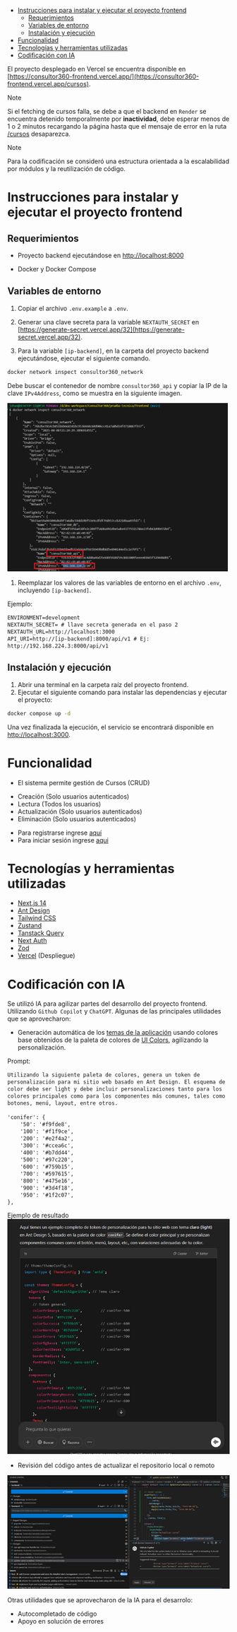 - [Instrucciones para instalar y ejecutar el proyecto frontend](#instrucciones-para-instalar-y-ejecutar-el-proyecto-frontend)
  - [Requerimientos](#requerimientos)
  - [Variables de entorno](#variables-de-entorno)
  - [Instalación y ejecución](#instalación-y-ejecución)
- [Funcionalidad](#funcionalidad)
- [Tecnologías y herramientas utilizadas](#tecnologías-y-herramientas-utilizadas)
- [Codificación con IA](#codificación-con-ia)



El proyecto desplegado en Vercel se encuentra disponible en [https://consultor360-frontend.vercel.app/](https://consultor360-frontend.vercel.app/cursos).

> [!NOTE]  
> Si el fetching de cursos falla, se debe a que el backend en `Render` se encuentra detenido temporalmente por **inactividad**, debe esperar menos de 1 o 2 minutos recargando la página hasta que el mensaje de error en la ruta [/cursos](https://consultor360-frontend.vercel.app/cursos) desaparezca.  

> [!NOTE]  
> Para la codificación se consideró una estructura orientada a la escalabilidad por módulos y la reutilización de código.  

# Instrucciones para instalar y ejecutar el proyecto frontend

## Requerimientos

- Proyecto backend ejecutándose en [http://localhost:8000](http://localhost:8000)
  
- Docker y Docker Compose

## Variables de entorno
1. Copiar el archivo `.env.example` a `.env`.

2. Generar una clave secreta para la variable `NEXTAUTH_SECRET` en [https://generate-secret.vercel.app/32](https://generate-secret.vercel.app/32).


3. Para la variable `[ip-backend]`, en la carpeta del proyecto backend ejecutándose,  ejecutar el siguiente comando.

```bash
docker network inspect consultor360_network
```
Debe buscar el contenedor de nombre `consultor360_api` y copiar la IP de la clave `IPv4Address`, como se muestra en la siguiente imagen.

<img src="./docs/assets/backend_ip.png" alt="Captura de pantalla de la IPv4Address" width="500">

1. Reemplazar los valores de las variables de entorno en el archivo `.env`, incluyendo `[ip-backend]`.

Ejemplo:

```dotenv
ENVIRONMENT=development
NEXTAUTH_SECRET= # llave secreta generada en el paso 2
NEXTAUTH_URL=http://localhost:3000
API_URI=http://[ip-backend]:8000/api/v1 # Ej: http://192.168.224.3:8000/api/v1
```


## Instalación y ejecución

1. Abrir una terminal en la carpeta raíz del proyecto frontend.
2. Ejecutar el siguiente comando para instalar las dependencias y ejecutar el proyecto:

```bash
docker compose up -d
```

 Una vez finalizada la ejecución, el servicio se encontrará disponible en [http://localhost:3000](http://localhost:3000).

# Funcionalidad
* El sistema permite gestión de Cursos (CRUD)
- Creación (Solo usuarios autenticados)
- Lectura (Todos los usuarios)
- Actualización (Solo usuarios autenticados)
- Eliminación (Solo usuarios autenticados)

* Para registrarse ingrese [aquí](https://consultor360-frontend.vercel.app/register)
* Para iniciar sesión ingrese [aqui](https://consultor360-frontend.vercel.app/login)

  
# Tecnologías y herramientas utilizadas
- [Next.js 14](https://nextjs.org/)
- [Ant Design](https://ant.design/)
- [Tailwind CSS](https://tailwindcss.com/)
- [Zustand](https://zustand.docs.pmnd.rs/getting-started/introduction)
- [Tanstack Query](https://tanstack.com/query/docs)
- [Next Auth](https://next-auth.js.org/)
- [Zod](https://zod.dev/) 
- [Vercel](https://vercel.com/) (Despliegue)

# Codificación con IA 
Se utilizó IA para agilizar partes del desarrollo del proyecto frontend. Utilizando `Github Copilot` y `ChatGPT`. Algunas de las principales utilidades que se aprovecharon:

- Generación automática de los [temas de la aplicación](./src/constants/theme.ts) usando colores base obtenidos de la paleta de colores de [UI Colors](https://uicolors.app/generate/d3c5c0), agilizando la personalización.

Prompt:
```text
Utilizando la siguiente paleta de colores, genera un token de personalización para mi sitio web basado en Ant Design. El esquema de color debe ser light y debe incluir personalizaciones tanto para los colores principales como para los componentes más comunes, tales como botones, menú, layout, entre otros.

'conifer': {
    '50': '#f9fde8',
    '100': '#f1f9ce',
    '200': '#e2f4a2',
    '300': '#ccea6c',
    '400': '#b7dd44',
    '500': '#97c220',
    '600': '#759b15',
    '700': '#597615',
    '800': '#475e16',
    '900': '#3d4f18',
    '950': '#1f2c07',
},
```

Ejemplo de resultado
![GPT](./docs/assets//gpt-theme.png)

- Revisión del código antes de actualizar el repositorio local o remoto

![Revisión de código por Copilot](./docs//assets/copilot_feedback.png)

Otras utilidades que se aprovecharon de la IA para el desarrolo:
- Autocompletado de código
- Apoyo en solución de errores

